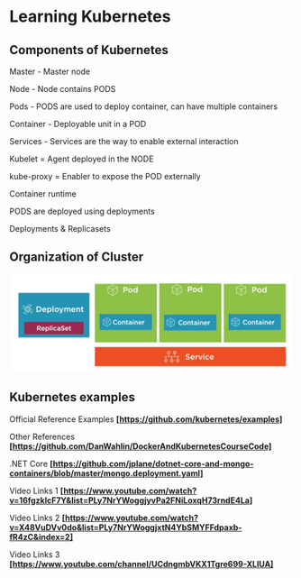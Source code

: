# Learning Kubernetes

## Components of Kubernetes

Master - Master node

Node - Node contains PODS

Pods - PODS are used to deploy container, can have multiple containers

Container - Deployable unit in a POD

Services - Services are the way to enable external interaction

Kubelet = Agent deployed in the NODE

kube-proxy = Enabler to expose the POD externally

Container runtime

PODS are deployed using deployments

Deployments & Replicasets

## Organization of Cluster

![Cluster](https://github.com/satyasyamnn/Kubernetes/blob/master/Images/Cluster.PNG)

## Kubernetes examples

Official Reference Examples **[https://github.com/kubernetes/examples]**

Other References **[https://github.com/DanWahlin/DockerAndKubernetesCourseCode]**

.NET Core **[https://github.com/jplane/dotnet-core-and-mongo-containers/blob/master/mongo.deployment.yaml]**

Video Links 1 **[https://www.youtube.com/watch?v=16fgzklcF7Y&list=PLy7NrYWoggjyvPa2FNiLoxqH73rndE4La]**

Video Links 2 **[https://www.youtube.com/watch?v=X48VuDVv0do&list=PLy7NrYWoggjxtN4YbSMYFFdpaxb-fR4zC&index=2]**

Video Links 3 **[https://www.youtube.com/channel/UCdngmbVKX1Tgre699-XLlUA]**